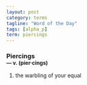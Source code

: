 ```yaml
---
layout: post
category: terms
tagline: "Word of the Day"
tags: [alpha_p]
term: piercings
---
```


<h3>Piercings<br/> <small>&mdash; v. (pier<span>&middot;</span>cings)</small></h3>
<p><ol><li>the warbling of your equal</li>
</ol></p>
